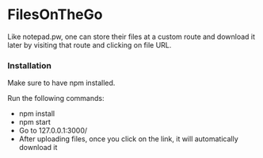 # FilesOnTheGo
Like notepad.pw, one can store their files at a custom route and download it later by visiting that route and clicking on file URL.<br>

### Installation
Make sure to have npm installed.

Run the following commands:
- npm install
- npm start
- Go to 127.0.0.1:3000/
- After uploading files, once you click on the link, it will automatically download it
